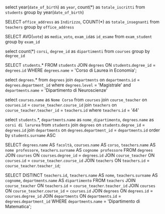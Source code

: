 <!-- Group by -->

<!--1. Contare quanti iscritti ci sono stati ogni anno -->
select year(`date_of_birth`) as `year`, count(*) as `totale_iscritti`
from `students`
group by year(`date_of_birth`)

<!--2. Contare gli insegnanti che hanno l'ufficio nello stesso edificio -->
SELECT `office_address` as `Indirizzo`, COUNT(*) as `totale_insegnanti`
from `teachers`
group by `office_address`


<!--3. Calcolare la media dei voti di ogni appello d'esame -->
SELECT AVG(`vote`) as `media_voto`, `exam_id`as `id_esame`
from `exam_student`
group by `exam_id`



<!--4. Contare quanti corsi di laurea ci sono per ogni dipartimento -->
select count(*) `corsi`, `degree_id` as `dipartimenti`
from `courses`
group by `degree_id`


<!-- Join -->

<!--1. Selezionare tutti gli studenti iscritti al Corso di Laurea in Economia -->
SELECT `students`.*
FROM `students`
JOIN `degrees` ON `students`.`degree_id` = `degrees`.`id`
WHERE `degrees`.`name` = 'Corso di Laurea in Economia';

<!--2. Selezionare tutti i Corsi di Laurea Magistrale del Dipartimento di Neuroscienze -->
select `degrees`.*
from `degrees`
join `departments` on `departments`.`id` = `degrees`.`department_id`
where `degrees`.`level` = 'Magistrale'
and `departments`.`name` = 'Dipartimento di Neuroscienze'


<!--3. Selezionare tutti i corsi in cui insegna Fulvio Amato (id=44) -->
select `courses`.`name` as `Nome Corso`
from `courses`
join `course_teacher` on `courses`.`id` = `course_teacher`.`course_id`
join `teachers` on `course_teacher`.`teacher_id` = `teachers`.`id`
where `teachers`.`id` = '44'

<!--4. Selezionare tutti gli studenti con i dati relativi al corso di laurea a cui sono iscritti e il relativo dipartimento, in ordine alfabetico per cognome e nome -->
select `students`.*, `departments`.`name` as `nome_dipartimento`, `degrees`.`name` as `corsi di larurea`
from `students`
join `degrees` on `students`.`degree_id` = `degrees`.`id` 
join `departments` on `degrees`.`department_id` = `departments`.`id`
order by `students`.`surname` ASC

<!-- Selezionare tutti i corsi di laurea con i relativi corsi e insegnanti -->
SELECT `degrees`.`name` AS `facoltà`,
`courses`.`name` AS `corso`,
`teachers`.`name` AS `nome professore`,
`teachers`.`surname` AS `cognome professore`
FROM `degrees`
JOIN `courses` 
ON `courses`.`degree_id` = `degrees`.`id`
JOIN `course_teacher` 
ON `courses`.`id` = `course_teacher`.`course_id`
JOIN `teachers` 
ON `teachers`.`id` = `course_teacher`.`teacher_id`;

<!-- Selezionare tutti i docenti che insegnano nel Dipartimento di Matematica (54) -->
SELECT DISTINCT `teachers`.`id`,
`teachers`.`name` AS `nome`,
`teachers`.`surname` AS `cognome`,
`departments`.`name` AS `dipartimento`
FROM `teachers`
JOIN `course_teacher` 
ON `teachers`.`id` = `course_teacher`.`teacher_id`
JOIN `courses` 
ON `course_teacher`.`course_id` = `courses`.`id`
JOIN `degrees` 
ON `degrees`.`id` = `courses`.`degree_id`
JOIN `departments` 
ON `departments`.`id` = `degrees`.`department_id`
WHERE `departments`.`name` = 'Dipartimento di Matematica';

